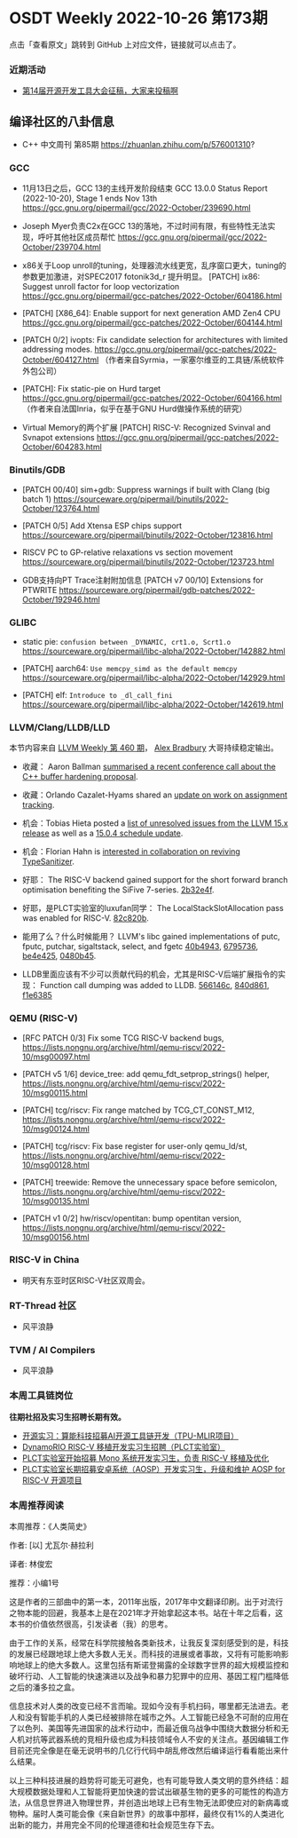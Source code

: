 # OSDT Weekly 2022-10-26 第173期

点击「查看原文」跳转到 GitHub 上对应文件，链接就可以点击了。

### 近期活动

- [第14届开源开发工具大会征稿，大家来投稿啊](https://mp.weixin.qq.com/s/I25TlhxEShobfCKElRHNgg)

## 编译社区的八卦信息

- C++ 中文周刊 第85期 https://zhuanlan.zhihu.com/p/576001310?

### GCC

- 11月13日之后，GCC 13的主线开发阶段结束
  GCC 13.0.0 Status Report (2022-10-20), Stage 1 ends Nov 13th
  https://gcc.gnu.org/pipermail/gcc/2022-October/239690.html

- Joseph Myer负责C2x在GCC 13的落地，不过时间有限，有些特性无法实现，呼吁其他社区成员帮忙
  https://gcc.gnu.org/pipermail/gcc/2022-October/239704.html

- x86关于Loop unroll的tuning，处理器流水线更宽，乱序窗口更大，tuning的参数更加激进，对SPEC2017 fotonik3d_r 提升明显。
 [PATCH] ix86: Suggest unroll factor for loop vectorization
  https://gcc.gnu.org/pipermail/gcc-patches/2022-October/604186.html

- [PATCH] [X86_64]: Enable support for next generation AMD Zen4 CPU
  https://gcc.gnu.org/pipermail/gcc-patches/2022-October/604144.html

- [PATCH 0/2] ivopts: Fix candidate selection for architectures with limited addressing modes.
  https://gcc.gnu.org/pipermail/gcc-patches/2022-October/604127.html
  （作者来自Syrmia，一家塞尔维亚的工具链/系统软件外包公司）

- [PATCH]: Fix static-pie on Hurd target
  https://gcc.gnu.org/pipermail/gcc-patches/2022-October/604166.html
  （作者来自法国Inria，似乎在基于GNU Hurd做操作系统的研究）

- Virtual Memory的两个扩展
  [PATCH] RISC-V: Recognized Svinval and Svnapot extensions
  https://gcc.gnu.org/pipermail/gcc-patches/2022-October/604283.html


### Binutils/GDB

- [PATCH 00/40] sim+gdb: Suppress warnings if built with Clang (big batch 1)
  https://sourceware.org/pipermail/binutils/2022-October/123764.html

- [PATCH 0/5] Add Xtensa ESP chips support
  https://sourceware.org/pipermail/binutils/2022-October/123816.html

- RISCV PC to GP-relative relaxations vs section movement
  https://sourceware.org/pipermail/binutils/2022-October/123723.html

- GDB支持向PT Trace注射附加信息
  [PATCH v7 00/10] Extensions for PTWRITE
  https://sourceware.org/pipermail/gdb-patches/2022-October/192946.html

### GLIBC

- static pie: `confusion between _DYNAMIC, crt1.o, Scrt1.o`
  https://sourceware.org/pipermail/libc-alpha/2022-October/142882.html

- [PATCH] aarch64: `Use memcpy_simd as the default memcpy`
  https://sourceware.org/pipermail/libc-alpha/2022-October/142929.html

- [PATCH] elf: `Introduce to _dl_call_fini`
  https://sourceware.org/pipermail/libc-alpha/2022-October/142619.html

### LLVM/Clang/LLDB/LLD

本节内容来自 [LLVM Weekly 第 460 期](http://llvmweekly.org/issue/460)，
[Alex Bradbury](https://www.linkedin.com/in/alex-bradbury/) 大哥持续稳定输出。

* 收藏： Aaron Ballman [summarised a recent conference call about the C++ buffer hardening proposal](https://discourse.llvm.org/t/rfc-c-buffer-hardening/65734/67).

* 收藏：Orlando Cazalet-Hyams shared an [update on work on assignment tracking](https://discourse.llvm.org/t/rfc-assignment-tracking-a-better-way-of-specifying-variable-locations-in-ir/62367/24).

* 机会：Tobias Hieta posted a [list of unresolved issues from the LLVM 15.x release](https://discourse.llvm.org/t/unresolved-issues-from-the-llvm-15-x-release/66071) as well as a [15.0.4 schedule update](https://discourse.llvm.org/t/llvm-15-0-4-release-schedule-update/66099).

* 机会：Florian Hahn is [interested in collaboration on reviving TypeSanitizer](https://discourse.llvm.org/t/reviving-typesanitizer-a-sanitizer-to-catch-type-based-aliasing-violations/66092).

* 好耶： The RISC-V backend gained support for the short forward branch optimisation benefiting the SiFive 7-series.  [2b32e4f](https://reviews.llvm.org/rG2b32e4f98b4f).

* 好耶，是PLCT实验室的luxufan同学： The LocalStackSlotAllocation pass was enabled for RISC-V.
  [82c820b](https://reviews.llvm.org/rG82c820b95cf7).

* 能用了么？什么时候能用？ LLVM's libc gained implementations of putc, fputc, putchar, sigaltstack, select, and fgetc [40b4943](https://reviews.llvm.org/rG40b494396b65),
  [6795736](https://reviews.llvm.org/rG67957368ae97),
  [be4e425](https://reviews.llvm.org/rGbe4e425758af),
  [0480b45](https://reviews.llvm.org/rG0480b45e9eab).

* LLDB里面应该有不少可以贡献代码的机会，尤其是RISC-V后端扩展指令的实现： Function call dumping was added to LLDB.
  [566146c](https://reviews.llvm.org/rG566146c03b05),
  [840d861](https://reviews.llvm.org/rG840d861d6e52),
  [f1e6385](https://reviews.llvm.org/rGf1e63855b08e)

### QEMU (RISC-V)

- [RFC PATCH 0/3] Fix some TCG RISC-V backend bugs,
  https://lists.nongnu.org/archive/html/qemu-riscv/2022-10/msg00097.html

- [PATCH v5 1/6\] device_tree: add qemu_fdt_setprop_strings() helper,
  https://lists.nongnu.org/archive/html/qemu-riscv/2022-10/msg00115.html

- [PATCH] tcg/riscv: Fix range matched by TCG_CT_CONST_M12,
  https://lists.nongnu.org/archive/html/qemu-riscv/2022-10/msg00124.html

- [PATCH] tcg/riscv: Fix base register for user-only qemu_ld/st,
  https://lists.nongnu.org/archive/html/qemu-riscv/2022-10/msg00128.html

- [PATCH] treewide: Remove the unnecessary space before semicolon,
  https://lists.nongnu.org/archive/html/qemu-riscv/2022-10/msg00135.html

- [PATCH v1 0/2] hw/riscv/opentitan: bump opentitan version,
  https://lists.nongnu.org/archive/html/qemu-riscv/2022-10/msg00156.html

### RISC-V in China

- 明天有东亚时区RISC-V社区双周会。

### RT-Thread 社区

- 风平浪静

### TVM / AI Compilers

- 风平浪静

### 本周工具链岗位

**往期社招及实习生招聘长期有效。**

- [开源实习：算能科技招募AI开源工具链开发（TPU-MLIR项目）](https://mp.weixin.qq.com/s/IBJh0ip4k11PzIMZecsWSw)
- [DynamoRIO RISC-V 移植开发实习生招聘（PLCT实验室）](https://mp.weixin.qq.com/s/J_5TjT6DOqeOXJXQI5VQxw)
- [PLCT实验室开始招募 Mono 系统开发实习生，负责 RISC-V 移植及优化](https://mp.weixin.qq.com/s/whEW7Hay1jIP1tBzIPay1A)
- [PLCT实验室长期招募安卓系统（AOSP）开发实习生，升级和维护 AOSP for RISC-V 开源项目](https://mp.weixin.qq.com/s/dJP2cEB1nex2inR5c-cJog)

### 本周推荐阅读

本周推荐：《人类简史》

作者: [以] 尤瓦尔·赫拉利

译者: 林俊宏

推荐：小编1号

这是作者的三部曲中的第一本，2011年出版，2017年中文翻译印刷。出于对流行之物本能的回避，我基本上是在2021年才开始拿起这本书。站在十年之后看，这本书的价值依然很高，引发读者（我）的思考。

由于工作的关系，经常在科学院接触各类新技术，让我反复深刻感受到的是，科技的发展已经跟地球上绝大多数人无关。而科技的进展或者事故，又将有可能影响影响地球上的绝大多数人。这里包括有斯诺登揭露的全球数字世界的超大规模监控和破坏行动、人工智能的快速演进以及战争和暴力犯罪中的应用、基因工程门槛降低之后的潘多拉之盒。

信息技术对人类的改变已经不言而喻。现如今没有手机扫码，哪里都无法进去。老人和没有智能手机的人类已经被排除在城市之外。人工智能已经急不可耐的应用在了以色列、美国等先进国家的战术行动中，而最近俄乌战争中围绕大数据分析和无人机对抗等武器系统的竞相升级也成为科技领域令人不安的关注点。基因编辑工作目前还完全像是在毫无说明书的几亿行代码中胡乱修改然后编译运行看看能出来什么结果。

以上三种科技进展的趋势将可能无可避免，也有可能导致人类文明的意外终结：超大规模数据处理和人工智能将更加快速的尝试出碳基生物的更多的可能性的构造方法，从信息世界进入物理世界，并创造出地球上已有生物无法即使应对的新病毒或物种。届时人类可能会像《来自新世界》的故事中那样，最终仅有1%的人类进化出新的能力，并用完全不同的伦理道德和社会规范生存下去。
